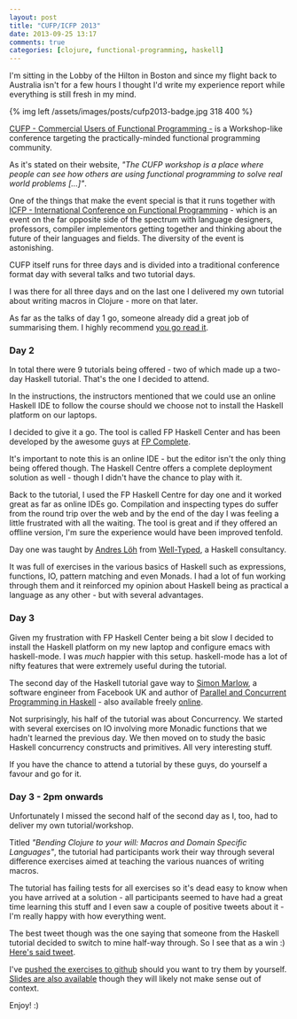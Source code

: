 ```yaml
---
layout: post
title: "CUFP/ICFP 2013"
date: 2013-09-25 13:17
comments: true
categories: [clojure, functional-programming, haskell]
---
```


I'm sitting in the Lobby of the Hilton in Boston and since my flight back to Australia isn't for a few hours I thought I'd write my experience report while everything is still fresh in my mind.

{% img left /assets/images/posts/cufp2013-badge.jpg 318 400 %}

[CUFP - Commercial Users of Functional Programming -](http://cufp.org/) is a Workshop-like conference targeting the practically-minded functional programming community.

As it's stated on their website, *"The CUFP workshop is a place where people can see how others are using functional programming to solve real world problems […]"*.

One of the things that make the event special is that it runs together with [ICFP - International Conference on Functional Programming](http://icfpconference.org/icfp2013/) - which is an event on the far opposite side of the spectrum with language designers, professors, compiler implementors getting together and thinking about the future of their languages and fields. The diversity of the event is astonishing. 

CUFP itself runs for three days and is divided into a traditional conference format day with several talks and two tutorial days. 

I was there for all three days and on the last one I delivered my own tutorial about writing macros in Clojure - more on that later.

As far as the talks of day 1 go, someone already did a great job of summarising them. I highly recommend [you go read it](http://www.syslog.cl.cam.ac.uk/2013/09/22/liveblogging-cufp-2013/).

### Day 2

In total there were 9 tutorials being offered - two of which made up a two-day Haskell tutorial. That's the one I decided to attend.

In the instructions, the instructors mentioned that we could use an online Haskell IDE to follow the course should we choose not to install the Haskell platform on our laptops.

I decided to give it a go. The tool is called FP Haskell Center and has been developed by the awesome guys at [FP Complete](https://www.fpcomplete.com).

It's important to note this is an online IDE - but the editor isn't the only thing being offered though. The Haskell Centre offers a complete deployment solution as well - though I didn't have the chance to play with it.

Back to the tutorial, I used the FP Haskell Centre for day one and it worked great as far as online IDEs go. Compilation and inspecting types do suffer from the round trip over the web and by the end of the day I was feeling a little frustrated with all the waiting. The tool is great and if they offered an offline version, I'm sure the experience would have been improved tenfold. 

Day one was taught by [Andres Löh](http://www.well-typed.com/people/andres) from [Well-Typed](http://www.well-typed.com/), a Haskell consultancy. 

It was full of exercises in the various basics of Haskell such as expressions, functions, IO, pattern matching and even Monads. I had a lot of fun working through them and it reinforced my opinion about Haskell being as practical a language as any other - but with several advantages.

### Day 3

Given my frustration with FP Haskell Center being a bit slow I decided to install the Haskell platform on my new laptop and configure emacs with haskell-mode. I was *much* happier with this setup. haskell-mode has a lot of nifty features that were extremely useful during the tutorial.

The second day of the Haskell tutorial gave way to [Simon Marlow](http://community.haskell.org/~simonmar/), a software engineer from Facebook UK and author of  [Parallel and Concurrent Programming in Haskell](http://community.haskell.org/~simonmar/pcph/) - also available freely [online](http://chimera.labs.oreilly.com/books/1230000000929/index.html).

Not surprisingly, his half of the tutorial was about Concurrency. We started with several exercises on IO involving more Monadic functions that we hadn't learned the previous day. We then moved on to study the basic Haskell concurrency constructs and primitives. All very interesting stuff.

If you have the chance to attend a tutorial by these guys, do yourself a favour and go for it.

### Day 3 - 2pm onwards

Unfortunately I missed the second half of the second day as I, too, had to deliver my own tutorial/workshop.

Titled *"Bending Clojure to your will: Macros and Domain Specific Languages"*, the tutorial had participants work their way through several difference exercises aimed at teaching the various nuances of writing macros.

The tutorial has failing tests for all exercises so it's dead easy to know when you have arrived at a solution - all participants seemed to have had a great time learning this stuff and I even saw a couple of positive tweets about it - I'm really happy with how everything went.

The best tweet though was the one saying that someone from the Haskell tutorial decided to switch to mine half-way through. So I see that as a win :) [Here's said tweet](https://twitter.com/prasincs/status/382585215694413824).

I've [pushed the exercises to github](https://github.com/leonardoborges/clojure-macros-workshop) should you want to try them by yourself. [Slides are also available](http://www.slideshare.net/borgesleonardo/clojure-macros-workshop-lambdajam-2013-cufp-2013) though they will likely not make sense out of context.

Enjoy! :)
